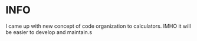 # INFO

I came up with new concept of code organization to calculators.
IMHO it will be easier to develop and maintain.s
